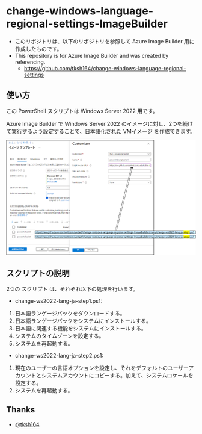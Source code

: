 # change-windows-language-regional-settings-ImageBuilder
- このリポジトリは、以下のリポジトリを参照して Azure Image Builder 用に作成したものです。
- This repository is for Azure Image Builder and was created by referencing.
  - https://github.com/tksh164/change-windows-language-regional-settings
  
  

## 使い方
この PowerShell スクリプトは Windows Server 2022 用です。

Azure Image Builder で Windows Server 2022 のイメージに対し、2つを続けて実行するよう設定することで、日本語化された VMイメージ を作成できます。

![CreateIMTemplate](docs/images/ImageBuilder-CreateIMTemplate.png)

## スクリプトの説明
2つの スクリプト は、それぞれ以下の処理を行います。

- change-ws2022-lang-ja-step1.ps1:

1. 日本語ランゲージパックをダウンロードする。
2. 日本語ランゲージパックをシステムにインストールする。
3. 日本語に関連する機能をシステムにインストールする。
4. システムのタイムゾーンを設定する。
5. システムを再起動する。

- change-ws2022-lang-ja-step2.ps1:

1. 現在のユーザーの言語オプションを設定し、それをデフォルトのユーザーアカウントとシステムアカウントにコピーする。加えて、システムロケールを設定する。
2. システムを再起動する。

## Thanks

- [@tksh164](https://github.com/tksh164/change-windows-language-regional-settings)
